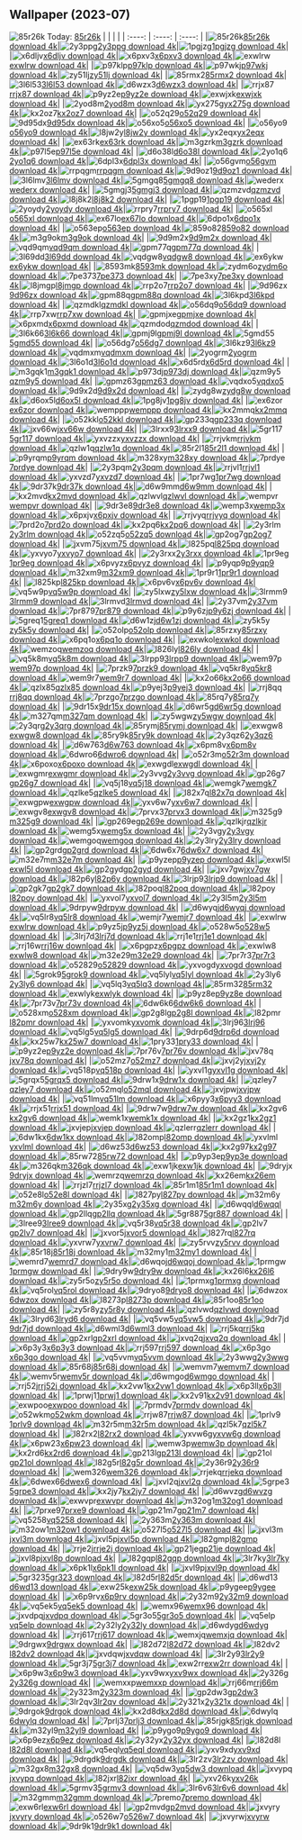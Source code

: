 ## Wallpaper (2023-07)
![85r26k](https://w.wallhaven.cc/full/85/wallhaven-85r26k.jpg) Today: [85r26k](https://th.wallhaven.cc/small/85/85r26k.jpg)
|      |      |      |
| :----: | :----: | :----: |
|![85r26k](https://th.wallhaven.cc/small/85/85r26k.jpg)[85r26k download 4k](https://wallhaven.cc/w/85r26k)|![2y3ppg](https://th.wallhaven.cc/small/2y/2y3ppg.jpg)[2y3ppg download 4k](https://wallhaven.cc/w/2y3ppg)|![1pgjzg](https://th.wallhaven.cc/small/1p/1pgjzg.jpg)[1pgjzg download 4k](https://wallhaven.cc/w/1pgjzg)|
|![x6dljv](https://th.wallhaven.cc/small/x6/x6dljv.jpg)[x6dljv download 4k](https://wallhaven.cc/w/x6dljv)|![x6pxv3](https://th.wallhaven.cc/small/x6/x6pxv3.jpg)[x6pxv3 download 4k](https://wallhaven.cc/w/x6pxv3)|![exwlrw](https://th.wallhaven.cc/small/ex/exwlrw.jpg)[exwlrw download 4k](https://wallhaven.cc/w/exwlrw)|
|![p97klp](https://th.wallhaven.cc/small/p9/p97klp.jpg)[p97klp download 4k](https://wallhaven.cc/w/p97klp)|![p97wkj](https://th.wallhaven.cc/small/p9/p97wkj.jpg)[p97wkj download 4k](https://wallhaven.cc/w/p97wkj)|![zy51lj](https://th.wallhaven.cc/small/zy/zy51lj.jpg)[zy51lj download 4k](https://wallhaven.cc/w/zy51lj)|
|![85rmx2](https://th.wallhaven.cc/small/85/85rmx2.jpg)[85rmx2 download 4k](https://wallhaven.cc/w/85rmx2)|![3l6l53](https://th.wallhaven.cc/small/3l/3l6l53.jpg)[3l6l53 download 4k](https://wallhaven.cc/w/3l6l53)|![d6wzx3](https://th.wallhaven.cc/small/d6/d6wzx3.jpg)[d6wzx3 download 4k](https://wallhaven.cc/w/d6wzx3)|
|![rrjx87](https://th.wallhaven.cc/small/rr/rrjx87.jpg)[rrjx87 download 4k](https://wallhaven.cc/w/rrjx87)|![p9yz2e](https://th.wallhaven.cc/small/p9/p9yz2e.jpg)[p9yz2e download 4k](https://wallhaven.cc/w/p9yz2e)|![exwjxk](https://th.wallhaven.cc/small/ex/exwjxk.jpg)[exwjxk download 4k](https://wallhaven.cc/w/exwjxk)|
|![2yod8m](https://th.wallhaven.cc/small/2y/2yod8m.jpg)[2yod8m download 4k](https://wallhaven.cc/w/2yod8m)|![yx275g](https://th.wallhaven.cc/small/yx/yx275g.jpg)[yx275g download 4k](https://wallhaven.cc/w/yx275g)|![kx2oz7](https://th.wallhaven.cc/small/kx/kx2oz7.jpg)[kx2oz7 download 4k](https://wallhaven.cc/w/kx2oz7)|
|![o52q29](https://th.wallhaven.cc/small/o5/o52q29.jpg)[o52q29 download 4k](https://wallhaven.cc/w/o52q29)|![9d95dx](https://th.wallhaven.cc/small/9d/9d95dx.jpg)[9d95dx download 4k](https://wallhaven.cc/w/9d95dx)|![o56xo5](https://th.wallhaven.cc/small/o5/o56xo5.jpg)[o56xo5 download 4k](https://wallhaven.cc/w/o56xo5)|
|![o56yo9](https://th.wallhaven.cc/small/o5/o56yo9.jpg)[o56yo9 download 4k](https://wallhaven.cc/w/o56yo9)|![l8jw2y](https://th.wallhaven.cc/small/l8/l8jw2y.jpg)[l8jw2y download 4k](https://wallhaven.cc/w/l8jw2y)|![yx2eqx](https://th.wallhaven.cc/small/yx/yx2eqx.jpg)[yx2eqx download 4k](https://wallhaven.cc/w/yx2eqx)|
|![ex63rk](https://th.wallhaven.cc/small/ex/ex63rk.jpg)[ex63rk download 4k](https://wallhaven.cc/w/ex63rk)|![m3gzrk](https://th.wallhaven.cc/small/m3/m3gzrk.jpg)[m3gzrk download 4k](https://wallhaven.cc/w/m3gzrk)|![p97l5e](https://th.wallhaven.cc/small/p9/p97l5e.jpg)[p97l5e download 4k](https://wallhaven.cc/w/p97l5e)|
|![d6o38l](https://th.wallhaven.cc/small/d6/d6o38l.jpg)[d6o38l download 4k](https://wallhaven.cc/w/d6o38l)|![2yo1q6](https://th.wallhaven.cc/small/2y/2yo1q6.jpg)[2yo1q6 download 4k](https://wallhaven.cc/w/2yo1q6)|![6dpl3x](https://th.wallhaven.cc/small/6d/6dpl3x.jpg)[6dpl3x download 4k](https://wallhaven.cc/w/6dpl3x)|
|![o56gvm](https://th.wallhaven.cc/small/o5/o56gvm.jpg)[o56gvm download 4k](https://wallhaven.cc/w/o56gvm)|![rrpqgm](https://th.wallhaven.cc/small/rr/rrpqgm.jpg)[rrpqgm download 4k](https://wallhaven.cc/w/rrpqgm)|![9d9oz1](https://th.wallhaven.cc/small/9d/9d9oz1.jpg)[9d9oz1 download 4k](https://wallhaven.cc/w/9d9oz1)|
|![3l6lmv](https://th.wallhaven.cc/small/3l/3l6lmv.jpg)[3l6lmv download 4k](https://wallhaven.cc/w/3l6lmv)|![5gmgq8](https://th.wallhaven.cc/small/5g/5gmgq8.jpg)[5gmgq8 download 4k](https://wallhaven.cc/w/5gmgq8)|![wederx](https://th.wallhaven.cc/small/we/wederx.jpg)[wederx download 4k](https://wallhaven.cc/w/wederx)|
|![5gmgj3](https://th.wallhaven.cc/small/5g/5gmgj3.jpg)[5gmgj3 download 4k](https://wallhaven.cc/w/5gmgj3)|![qzmzvd](https://th.wallhaven.cc/small/qz/qzmzvd.jpg)[qzmzvd download 4k](https://wallhaven.cc/w/qzmzvd)|![l8j8k2](https://th.wallhaven.cc/small/l8/l8j8k2.jpg)[l8j8k2 download 4k](https://wallhaven.cc/w/l8j8k2)|
|![1pgp19](https://th.wallhaven.cc/small/1p/1pgp19.jpg)[1pgp19 download 4k](https://wallhaven.cc/w/1pgp19)|![2yoydy](https://th.wallhaven.cc/small/2y/2yoydy.jpg)[2yoydy download 4k](https://wallhaven.cc/w/2yoydy)|![rrpry7](https://th.wallhaven.cc/small/rr/rrpry7.jpg)[rrpry7 download 4k](https://wallhaven.cc/w/rrpry7)|
|![o565xl](https://th.wallhaven.cc/small/o5/o565xl.jpg)[o565xl download 4k](https://wallhaven.cc/w/o565xl)|![ex67lo](https://th.wallhaven.cc/small/ex/ex67lo.jpg)[ex67lo download 4k](https://wallhaven.cc/w/ex67lo)|![6dpo1x](https://th.wallhaven.cc/small/6d/6dpo1x.jpg)[6dpo1x download 4k](https://wallhaven.cc/w/6dpo1x)|
|![o563ep](https://th.wallhaven.cc/small/o5/o563ep.jpg)[o563ep download 4k](https://wallhaven.cc/w/o563ep)|![859o82](https://th.wallhaven.cc/small/85/859o82.jpg)[859o82 download 4k](https://wallhaven.cc/w/859o82)|![m3g9ok](https://th.wallhaven.cc/small/m3/m3g9ok.jpg)[m3g9ok download 4k](https://wallhaven.cc/w/m3g9ok)|
|![9d9m2x](https://th.wallhaven.cc/small/9d/9d9m2x.jpg)[9d9m2x download 4k](https://wallhaven.cc/w/9d9m2x)|![vqd9qm](https://th.wallhaven.cc/small/vq/vqd9qm.jpg)[vqd9qm download 4k](https://wallhaven.cc/w/vqd9qm)|![gpm77q](https://th.wallhaven.cc/small/gp/gpm77q.jpg)[gpm77q download 4k](https://wallhaven.cc/w/gpm77q)|
|![3l69dd](https://th.wallhaven.cc/small/3l/3l69dd.jpg)[3l69dd download 4k](https://wallhaven.cc/w/3l69dd)|![vqdgw8](https://th.wallhaven.cc/small/vq/vqdgw8.jpg)[vqdgw8 download 4k](https://wallhaven.cc/w/vqdgw8)|![ex6ykw](https://th.wallhaven.cc/small/ex/ex6ykw.jpg)[ex6ykw download 4k](https://wallhaven.cc/w/ex6ykw)|
|![8593mk](https://th.wallhaven.cc/small/85/8593mk.jpg)[8593mk download 4k](https://wallhaven.cc/w/8593mk)|![zydm6o](https://th.wallhaven.cc/small/zy/zydm6o.jpg)[zydm6o download 4k](https://wallhaven.cc/w/zydm6o)|![7pe373](https://th.wallhaven.cc/small/7p/7pe373.jpg)[7pe373 download 4k](https://wallhaven.cc/w/7pe373)|
|![7pe3xy](https://th.wallhaven.cc/small/7p/7pe3xy.jpg)[7pe3xy download 4k](https://wallhaven.cc/w/7pe3xy)|![l8jmgp](https://th.wallhaven.cc/small/l8/l8jmgp.jpg)[l8jmgp download 4k](https://wallhaven.cc/w/l8jmgp)|![rrp2o7](https://th.wallhaven.cc/small/rr/rrp2o7.jpg)[rrp2o7 download 4k](https://wallhaven.cc/w/rrp2o7)|
|![9d96zx](https://th.wallhaven.cc/small/9d/9d96zx.jpg)[9d96zx download 4k](https://wallhaven.cc/w/9d96zx)|![gpm88q](https://th.wallhaven.cc/small/gp/gpm88q.jpg)[gpm88q download 4k](https://wallhaven.cc/w/gpm88q)|![3l6kpd](https://th.wallhaven.cc/small/3l/3l6kpd.jpg)[3l6kpd download 4k](https://wallhaven.cc/w/3l6kpd)|
|![qzmdkl](https://th.wallhaven.cc/small/qz/qzmdkl.jpg)[qzmdkl download 4k](https://wallhaven.cc/w/qzmdkl)|![o56dq9](https://th.wallhaven.cc/small/o5/o56dq9.jpg)[o56dq9 download 4k](https://wallhaven.cc/w/o56dq9)|![rrp7xw](https://th.wallhaven.cc/small/rr/rrp7xw.jpg)[rrp7xw download 4k](https://wallhaven.cc/w/rrp7xw)|
|![gpmjxe](https://th.wallhaven.cc/small/gp/gpmjxe.jpg)[gpmjxe download 4k](https://wallhaven.cc/w/gpmjxe)|![x6pxmd](https://th.wallhaven.cc/small/x6/x6pxmd.jpg)[x6pxmd download 4k](https://wallhaven.cc/w/x6pxmd)|![qzmdod](https://th.wallhaven.cc/small/qz/qzmdod.jpg)[qzmdod download 4k](https://wallhaven.cc/w/qzmdod)|
|![3l6k66](https://th.wallhaven.cc/small/3l/3l6k66.jpg)[3l6k66 download 4k](https://wallhaven.cc/w/3l6k66)|![gpmj9l](https://th.wallhaven.cc/small/gp/gpmj9l.jpg)[gpmj9l download 4k](https://wallhaven.cc/w/gpmj9l)|![5gmd55](https://th.wallhaven.cc/small/5g/5gmd55.jpg)[5gmd55 download 4k](https://wallhaven.cc/w/5gmd55)|
|![o56dg7](https://th.wallhaven.cc/small/o5/o56dg7.jpg)[o56dg7 download 4k](https://wallhaven.cc/w/o56dg7)|![3l6kz9](https://th.wallhaven.cc/small/3l/3l6kz9.jpg)[3l6kz9 download 4k](https://wallhaven.cc/w/3l6kz9)|![vqdmxm](https://th.wallhaven.cc/small/vq/vqdmxm.jpg)[vqdmxm download 4k](https://wallhaven.cc/w/vqdmxm)|
|![2yogrm](https://th.wallhaven.cc/small/2y/2yogrm.jpg)[2yogrm download 4k](https://wallhaven.cc/w/2yogrm)|![3l6o1d](https://th.wallhaven.cc/small/3l/3l6o1d.jpg)[3l6o1d download 4k](https://wallhaven.cc/w/3l6o1d)|![x6d5rd](https://th.wallhaven.cc/small/x6/x6d5rd.jpg)[x6d5rd download 4k](https://wallhaven.cc/w/x6d5rd)|
|![m3gqk1](https://th.wallhaven.cc/small/m3/m3gqk1.jpg)[m3gqk1 download 4k](https://wallhaven.cc/w/m3gqk1)|![p973dj](https://th.wallhaven.cc/small/p9/p973dj.jpg)[p973dj download 4k](https://wallhaven.cc/w/p973dj)|![qzm9y5](https://th.wallhaven.cc/small/qz/qzm9y5.jpg)[qzm9y5 download 4k](https://wallhaven.cc/w/qzm9y5)|
|![gpmz63](https://th.wallhaven.cc/small/gp/gpmz63.jpg)[gpmz63 download 4k](https://wallhaven.cc/w/gpmz63)|![vqdxo5](https://th.wallhaven.cc/small/vq/vqdxo5.jpg)[vqdxo5 download 4k](https://wallhaven.cc/w/vqdxo5)|![9d9x2d](https://th.wallhaven.cc/small/9d/9d9x2d.jpg)[9d9x2d download 4k](https://wallhaven.cc/w/9d9x2d)|
|![zydg8w](https://th.wallhaven.cc/small/zy/zydg8w.jpg)[zydg8w download 4k](https://wallhaven.cc/w/zydg8w)|![d6ox5l](https://th.wallhaven.cc/small/d6/d6ox5l.jpg)[d6ox5l download 4k](https://wallhaven.cc/w/d6ox5l)|![1pg8jv](https://th.wallhaven.cc/small/1p/1pg8jv.jpg)[1pg8jv download 4k](https://wallhaven.cc/w/1pg8jv)|
|![ex6zor](https://th.wallhaven.cc/small/ex/ex6zor.jpg)[ex6zor download 4k](https://wallhaven.cc/w/ex6zor)|![wemppp](https://th.wallhaven.cc/small/we/wemppp.jpg)[wemppp download 4k](https://wallhaven.cc/w/wemppp)|![kx2mmq](https://th.wallhaven.cc/small/kx/kx2mmq.jpg)[kx2mmq download 4k](https://wallhaven.cc/w/kx2mmq)|
|![o52kkl](https://th.wallhaven.cc/small/o5/o52kkl.jpg)[o52kkl download 4k](https://wallhaven.cc/w/o52kkl)|![gp233q](https://th.wallhaven.cc/small/gp/gp233q.jpg)[gp233q download 4k](https://wallhaven.cc/w/gp233q)|![jxv66w](https://th.wallhaven.cc/small/jx/jxv66w.jpg)[jxv66w download 4k](https://wallhaven.cc/w/jxv66w)|
|![3lrxx9](https://th.wallhaven.cc/small/3l/3lrxx9.jpg)[3lrxx9 download 4k](https://wallhaven.cc/w/3lrxx9)|![5gr117](https://th.wallhaven.cc/small/5g/5gr117.jpg)[5gr117 download 4k](https://wallhaven.cc/w/5gr117)|![yxvzzx](https://th.wallhaven.cc/small/yx/yxvzzx.jpg)[yxvzzx download 4k](https://wallhaven.cc/w/yxvzzx)|
|![rrjvkm](https://th.wallhaven.cc/small/rr/rrjvkm.jpg)[rrjvkm download 4k](https://wallhaven.cc/w/rrjvkm)|![qzlw1q](https://th.wallhaven.cc/small/qz/qzlw1q.jpg)[qzlw1q download 4k](https://wallhaven.cc/w/qzlw1q)|![85r2l1](https://th.wallhaven.cc/small/85/85r2l1.jpg)[85r2l1 download 4k](https://wallhaven.cc/w/85r2l1)|
|![p9yrqm](https://th.wallhaven.cc/small/p9/p9yrqm.jpg)[p9yrqm download 4k](https://wallhaven.cc/w/p9yrqm)|![m328xy](https://th.wallhaven.cc/small/m3/m328xy.jpg)[m328xy download 4k](https://wallhaven.cc/w/m328xy)|![7prdye](https://th.wallhaven.cc/small/7p/7prdye.jpg)[7prdye download 4k](https://wallhaven.cc/w/7prdye)|
|![2y3pqm](https://th.wallhaven.cc/small/2y/2y3pqm.jpg)[2y3pqm download 4k](https://wallhaven.cc/w/2y3pqm)|![rrjvl1](https://th.wallhaven.cc/small/rr/rrjvl1.jpg)[rrjvl1 download 4k](https://wallhaven.cc/w/rrjvl1)|![yxvzd7](https://th.wallhaven.cc/small/yx/yxvzd7.jpg)[yxvzd7 download 4k](https://wallhaven.cc/w/yxvzd7)|
|![1pr7wg](https://th.wallhaven.cc/small/1p/1pr7wg.jpg)[1pr7wg download 4k](https://wallhaven.cc/w/1pr7wg)|![9dr37k](https://th.wallhaven.cc/small/9d/9dr37k.jpg)[9dr37k download 4k](https://wallhaven.cc/w/9dr37k)|![d6w9mm](https://th.wallhaven.cc/small/d6/d6w9mm.jpg)[d6w9mm download 4k](https://wallhaven.cc/w/d6w9mm)|
|![kx2mvd](https://th.wallhaven.cc/small/kx/kx2mvd.jpg)[kx2mvd download 4k](https://wallhaven.cc/w/kx2mvd)|![qzlwvl](https://th.wallhaven.cc/small/qz/qzlwvl.jpg)[qzlwvl download 4k](https://wallhaven.cc/w/qzlwvl)|![wempvr](https://th.wallhaven.cc/small/we/wempvr.jpg)[wempvr download 4k](https://wallhaven.cc/w/wempvr)|
|![9dr3e8](https://th.wallhaven.cc/small/9d/9dr3e8.jpg)[9dr3e8 download 4k](https://wallhaven.cc/w/9dr3e8)|![wemp3x](https://th.wallhaven.cc/small/we/wemp3x.jpg)[wemp3x download 4k](https://wallhaven.cc/w/wemp3x)|![x6pxjv](https://th.wallhaven.cc/small/x6/x6pxjv.jpg)[x6pxjv download 4k](https://wallhaven.cc/w/x6pxjv)|
|![rrjvyq](https://th.wallhaven.cc/small/rr/rrjvyq.jpg)[rrjvyq download 4k](https://wallhaven.cc/w/rrjvyq)|![7prd2o](https://th.wallhaven.cc/small/7p/7prd2o.jpg)[7prd2o download 4k](https://wallhaven.cc/w/7prd2o)|![kx2pq6](https://th.wallhaven.cc/small/kx/kx2pq6.jpg)[kx2pq6 download 4k](https://wallhaven.cc/w/kx2pq6)|
|![2y3rlm](https://th.wallhaven.cc/small/2y/2y3rlm.jpg)[2y3rlm download 4k](https://wallhaven.cc/w/2y3rlm)|![o52zq5](https://th.wallhaven.cc/small/o5/o52zq5.jpg)[o52zq5 download 4k](https://wallhaven.cc/w/o52zq5)|![gp2og7](https://th.wallhaven.cc/small/gp/gp2og7.jpg)[gp2og7 download 4k](https://wallhaven.cc/w/gp2og7)|
|![jxvm75](https://th.wallhaven.cc/small/jx/jxvm75.jpg)[jxvm75 download 4k](https://wallhaven.cc/w/jxvm75)|![l825pq](https://th.wallhaven.cc/small/l8/l825pq.jpg)[l825pq download 4k](https://wallhaven.cc/w/l825pq)|![yxvyo7](https://th.wallhaven.cc/small/yx/yxvyo7.jpg)[yxvyo7 download 4k](https://wallhaven.cc/w/yxvyo7)|
|![2y3rxx](https://th.wallhaven.cc/small/2y/2y3rxx.jpg)[2y3rxx download 4k](https://wallhaven.cc/w/2y3rxx)|![1pr9eg](https://th.wallhaven.cc/small/1p/1pr9eg.jpg)[1pr9eg download 4k](https://wallhaven.cc/w/1pr9eg)|![x6pvyz](https://th.wallhaven.cc/small/x6/x6pvyz.jpg)[x6pvyz download 4k](https://wallhaven.cc/w/x6pvyz)|
|![p9yqp9](https://th.wallhaven.cc/small/p9/p9yqp9.jpg)[p9yqp9 download 4k](https://wallhaven.cc/w/p9yqp9)|![m32xm9](https://th.wallhaven.cc/small/m3/m32xm9.jpg)[m32xm9 download 4k](https://wallhaven.cc/w/m32xm9)|![1pr9r1](https://th.wallhaven.cc/small/1p/1pr9r1.jpg)[1pr9r1 download 4k](https://wallhaven.cc/w/1pr9r1)|
|![l825kp](https://th.wallhaven.cc/small/l8/l825kp.jpg)[l825kp download 4k](https://wallhaven.cc/w/l825kp)|![x6pv6v](https://th.wallhaven.cc/small/x6/x6pv6v.jpg)[x6pv6v download 4k](https://wallhaven.cc/w/x6pv6v)|![vq5w9p](https://th.wallhaven.cc/small/vq/vq5w9p.jpg)[vq5w9p download 4k](https://wallhaven.cc/w/vq5w9p)|
|![zy5lxw](https://th.wallhaven.cc/small/zy/zy5lxw.jpg)[zy5lxw download 4k](https://wallhaven.cc/w/zy5lxw)|![3lrmm9](https://th.wallhaven.cc/small/3l/3lrmm9.jpg)[3lrmm9 download 4k](https://wallhaven.cc/w/3lrmm9)|![3lrmvd](https://th.wallhaven.cc/small/3l/3lrmvd.jpg)[3lrmvd download 4k](https://wallhaven.cc/w/3lrmvd)|
|![2y37vm](https://th.wallhaven.cc/small/2y/2y37vm.jpg)[2y37vm download 4k](https://wallhaven.cc/w/2y37vm)|![7pr879](https://th.wallhaven.cc/small/7p/7pr879.jpg)[7pr879 download 4k](https://wallhaven.cc/w/7pr879)|![p9y6zj](https://th.wallhaven.cc/small/p9/p9y6zj.jpg)[p9y6zj download 4k](https://wallhaven.cc/w/p9y6zj)|
|![5greq1](https://th.wallhaven.cc/small/5g/5greq1.jpg)[5greq1 download 4k](https://wallhaven.cc/w/5greq1)|![d6w1zj](https://th.wallhaven.cc/small/d6/d6w1zj.jpg)[d6w1zj download 4k](https://wallhaven.cc/w/d6w1zj)|![zy5k5y](https://th.wallhaven.cc/small/zy/zy5k5y.jpg)[zy5k5y download 4k](https://wallhaven.cc/w/zy5k5y)|
|![o52olp](https://th.wallhaven.cc/small/o5/o52olp.jpg)[o52olp download 4k](https://wallhaven.cc/w/o52olp)|![85rzxy](https://th.wallhaven.cc/small/85/85rzxy.jpg)[85rzxy download 4k](https://wallhaven.cc/w/85rzxy)|![x6pq1o](https://th.wallhaven.cc/small/x6/x6pq1o.jpg)[x6pq1o download 4k](https://wallhaven.cc/w/x6pq1o)|
|![exwkol](https://th.wallhaven.cc/small/ex/exwkol.jpg)[exwkol download 4k](https://wallhaven.cc/w/exwkol)|![wemzoq](https://th.wallhaven.cc/small/we/wemzoq.jpg)[wemzoq download 4k](https://wallhaven.cc/w/wemzoq)|![l826ly](https://th.wallhaven.cc/small/l8/l826ly.jpg)[l826ly download 4k](https://wallhaven.cc/w/l826ly)|
|![vq5k8m](https://th.wallhaven.cc/small/vq/vq5k8m.jpg)[vq5k8m download 4k](https://wallhaven.cc/w/vq5k8m)|![3lrpp9](https://th.wallhaven.cc/small/3l/3lrpp9.jpg)[3lrpp9 download 4k](https://wallhaven.cc/w/3lrpp9)|![wem97p](https://th.wallhaven.cc/small/we/wem97p.jpg)[wem97p download 4k](https://wallhaven.cc/w/wem97p)|
|![7przk9](https://th.wallhaven.cc/small/7p/7przk9.jpg)[7przk9 download 4k](https://wallhaven.cc/w/7przk9)|![vq5kr8](https://th.wallhaven.cc/small/vq/vq5kr8.jpg)[vq5kr8 download 4k](https://wallhaven.cc/w/vq5kr8)|![wem9r7](https://th.wallhaven.cc/small/we/wem9r7.jpg)[wem9r7 download 4k](https://wallhaven.cc/w/wem9r7)|
|![kx2o66](https://th.wallhaven.cc/small/kx/kx2o66.jpg)[kx2o66 download 4k](https://wallhaven.cc/w/kx2o66)|![qzlx85](https://th.wallhaven.cc/small/qz/qzlx85.jpg)[qzlx85 download 4k](https://wallhaven.cc/w/qzlx85)|![p9yej3](https://th.wallhaven.cc/small/p9/p9yej3.jpg)[p9yej3 download 4k](https://wallhaven.cc/w/p9yej3)|
|![rrj8qq](https://th.wallhaven.cc/small/rr/rrj8qq.jpg)[rrj8qq download 4k](https://wallhaven.cc/w/rrj8qq)|![7przgo](https://th.wallhaven.cc/small/7p/7przgo.jpg)[7przgo download 4k](https://wallhaven.cc/w/7przgo)|![85rq7y](https://th.wallhaven.cc/small/85/85rq7y.jpg)[85rq7y download 4k](https://wallhaven.cc/w/85rq7y)|
|![9dr15x](https://th.wallhaven.cc/small/9d/9dr15x.jpg)[9dr15x download 4k](https://wallhaven.cc/w/9dr15x)|![d6wr5g](https://th.wallhaven.cc/small/d6/d6wr5g.jpg)[d6wr5g download 4k](https://wallhaven.cc/w/d6wr5g)|![m327qm](https://th.wallhaven.cc/small/m3/m327qm.jpg)[m327qm download 4k](https://wallhaven.cc/w/m327qm)|
|![zy5wgw](https://th.wallhaven.cc/small/zy/zy5wgw.jpg)[zy5wgw download 4k](https://wallhaven.cc/w/zy5wgw)|![2y3qrg](https://th.wallhaven.cc/small/2y/2y3qrg.jpg)[2y3qrg download 4k](https://wallhaven.cc/w/2y3qrg)|![85rymj](https://th.wallhaven.cc/small/85/85rymj.jpg)[85rymj download 4k](https://wallhaven.cc/w/85rymj)|
|![exwgw8](https://th.wallhaven.cc/small/ex/exwgw8.jpg)[exwgw8 download 4k](https://wallhaven.cc/w/exwgw8)|![85ry9k](https://th.wallhaven.cc/small/85/85ry9k.jpg)[85ry9k download 4k](https://wallhaven.cc/w/85ry9k)|![2y3qz6](https://th.wallhaven.cc/small/2y/2y3qz6.jpg)[2y3qz6 download 4k](https://wallhaven.cc/w/2y3qz6)|
|![d6w763](https://th.wallhaven.cc/small/d6/d6w763.jpg)[d6w763 download 4k](https://wallhaven.cc/w/d6w763)|![x6pm8v](https://th.wallhaven.cc/small/x6/x6pm8v.jpg)[x6pm8v download 4k](https://wallhaven.cc/w/x6pm8v)|![6dwro6](https://th.wallhaven.cc/small/6d/6dwro6.jpg)[6dwro6 download 4k](https://wallhaven.cc/w/6dwro6)|
|![o52r3m](https://th.wallhaven.cc/small/o5/o52r3m.jpg)[o52r3m download 4k](https://wallhaven.cc/w/o52r3m)|![x6poxo](https://th.wallhaven.cc/small/x6/x6poxo.jpg)[x6poxo download 4k](https://wallhaven.cc/w/x6poxo)|![exwgdl](https://th.wallhaven.cc/small/ex/exwgdl.jpg)[exwgdl download 4k](https://wallhaven.cc/w/exwgdl)|
|![exwgmr](https://th.wallhaven.cc/small/ex/exwgmr.jpg)[exwgmr download 4k](https://wallhaven.cc/w/exwgmr)|![2y3vvg](https://th.wallhaven.cc/small/2y/2y3vvg.jpg)[2y3vvg download 4k](https://wallhaven.cc/w/2y3vvg)|![gp26g7](https://th.wallhaven.cc/small/gp/gp26g7.jpg)[gp26g7 download 4k](https://wallhaven.cc/w/gp26g7)|
|![vq5j18](https://th.wallhaven.cc/small/vq/vq5j18.jpg)[vq5j18 download 4k](https://wallhaven.cc/w/vq5j18)|![wemgk7](https://th.wallhaven.cc/small/we/wemgk7.jpg)[wemgk7 download 4k](https://wallhaven.cc/w/wemgk7)|![qzlke5](https://th.wallhaven.cc/small/qz/qzlke5.jpg)[qzlke5 download 4k](https://wallhaven.cc/w/qzlke5)|
|![l82x7q](https://th.wallhaven.cc/small/l8/l82x7q.jpg)[l82x7q download 4k](https://wallhaven.cc/w/l82x7q)|![exwgpw](https://th.wallhaven.cc/small/ex/exwgpw.jpg)[exwgpw download 4k](https://wallhaven.cc/w/exwgpw)|![yxv6w7](https://th.wallhaven.cc/small/yx/yxv6w7.jpg)[yxv6w7 download 4k](https://wallhaven.cc/w/yxv6w7)|
|![exwgv8](https://th.wallhaven.cc/small/ex/exwgv8.jpg)[exwgv8 download 4k](https://wallhaven.cc/w/exwgv8)|![7prvx3](https://th.wallhaven.cc/small/7p/7prvx3.jpg)[7prvx3 download 4k](https://wallhaven.cc/w/7prvx3)|![m325g9](https://th.wallhaven.cc/small/m3/m325g9.jpg)[m325g9 download 4k](https://wallhaven.cc/w/m325g9)|
|![gp269e](https://th.wallhaven.cc/small/gp/gp269e.jpg)[gp269e download 4k](https://wallhaven.cc/w/gp269e)|![qzlkjr](https://th.wallhaven.cc/small/qz/qzlkjr.jpg)[qzlkjr download 4k](https://wallhaven.cc/w/qzlkjr)|![wemg5x](https://th.wallhaven.cc/small/we/wemg5x.jpg)[wemg5x download 4k](https://wallhaven.cc/w/wemg5x)|
|![2y3vgy](https://th.wallhaven.cc/small/2y/2y3vgy.jpg)[2y3vgy download 4k](https://wallhaven.cc/w/2y3vgy)|![wemgoq](https://th.wallhaven.cc/small/we/wemgoq.jpg)[wemgoq download 4k](https://wallhaven.cc/w/wemgoq)|![2y3lry](https://th.wallhaven.cc/small/2y/2y3lry.jpg)[2y3lry download 4k](https://wallhaven.cc/w/2y3lry)|
|![gp2grd](https://th.wallhaven.cc/small/gp/gp2grd.jpg)[gp2grd download 4k](https://wallhaven.cc/w/gp2grd)|![6dw6x7](https://th.wallhaven.cc/small/6d/6dw6x7.jpg)[6dw6x7 download 4k](https://wallhaven.cc/w/6dw6x7)|![m32e7m](https://th.wallhaven.cc/small/m3/m32e7m.jpg)[m32e7m download 4k](https://wallhaven.cc/w/m32e7m)|
|![p9yzep](https://th.wallhaven.cc/small/p9/p9yzep.jpg)[p9yzep download 4k](https://wallhaven.cc/w/p9yzep)|![exwl5l](https://th.wallhaven.cc/small/ex/exwl5l.jpg)[exwl5l download 4k](https://wallhaven.cc/w/exwl5l)|![gp2gyd](https://th.wallhaven.cc/small/gp/gp2gyd.jpg)[gp2gyd download 4k](https://wallhaven.cc/w/gp2gyd)|
|![jxv7gw](https://th.wallhaven.cc/small/jx/jxv7gw.jpg)[jxv7gw download 4k](https://wallhaven.cc/w/jxv7gw)|![l82p6y](https://th.wallhaven.cc/small/l8/l82p6y.jpg)[l82p6y download 4k](https://wallhaven.cc/w/l82p6y)|![3lrjp9](https://th.wallhaven.cc/small/3l/3lrjp9.jpg)[3lrjp9 download 4k](https://wallhaven.cc/w/3lrjp9)|
|![gp2gk7](https://th.wallhaven.cc/small/gp/gp2gk7.jpg)[gp2gk7 download 4k](https://wallhaven.cc/w/gp2gk7)|![l82poq](https://th.wallhaven.cc/small/l8/l82poq.jpg)[l82poq download 4k](https://wallhaven.cc/w/l82poq)|![l82poy](https://th.wallhaven.cc/small/l8/l82poy.jpg)[l82poy download 4k](https://wallhaven.cc/w/l82poy)|
|![yxvol7](https://th.wallhaven.cc/small/yx/yxvol7.jpg)[yxvol7 download 4k](https://wallhaven.cc/w/yxvol7)|![2y3l5m](https://th.wallhaven.cc/small/2y/2y3l5m.jpg)[2y3l5m download 4k](https://wallhaven.cc/w/2y3l5m)|![9drpyw](https://th.wallhaven.cc/small/9d/9drpyw.jpg)[9drpyw download 4k](https://wallhaven.cc/w/9drpyw)|
|![d6wyqj](https://th.wallhaven.cc/small/d6/d6wyqj.jpg)[d6wyqj download 4k](https://wallhaven.cc/w/d6wyqj)|![vq5lr8](https://th.wallhaven.cc/small/vq/vq5lr8.jpg)[vq5lr8 download 4k](https://wallhaven.cc/w/vq5lr8)|![wemjr7](https://th.wallhaven.cc/small/we/wemjr7.jpg)[wemjr7 download 4k](https://wallhaven.cc/w/wemjr7)|
|![exwlrw](https://th.wallhaven.cc/small/ex/exwlrw.jpg)[exwlrw download 4k](https://wallhaven.cc/w/exwlrw)|![p9yz5j](https://th.wallhaven.cc/small/p9/p9yz5j.jpg)[p9yz5j download 4k](https://wallhaven.cc/w/p9yz5j)|![o528w5](https://th.wallhaven.cc/small/o5/o528w5.jpg)[o528w5 download 4k](https://wallhaven.cc/w/o528w5)|
|![3lrj7d](https://th.wallhaven.cc/small/3l/3lrj7d.jpg)[3lrj7d download 4k](https://wallhaven.cc/w/3lrj7d)|![rrj1e1](https://th.wallhaven.cc/small/rr/rrj1e1.jpg)[rrj1e1 download 4k](https://wallhaven.cc/w/rrj1e1)|![rrj16w](https://th.wallhaven.cc/small/rr/rrj16w.jpg)[rrj16w download 4k](https://wallhaven.cc/w/rrj16w)|
|![x6pgpz](https://th.wallhaven.cc/small/x6/x6pgpz.jpg)[x6pgpz download 4k](https://wallhaven.cc/w/x6pgpz)|![exwlw8](https://th.wallhaven.cc/small/ex/exwlw8.jpg)[exwlw8 download 4k](https://wallhaven.cc/w/exwlw8)|![m32e29](https://th.wallhaven.cc/small/m3/m32e29.jpg)[m32e29 download 4k](https://wallhaven.cc/w/m32e29)|
|![7pr7r3](https://th.wallhaven.cc/small/7p/7pr7r3.jpg)[7pr7r3 download 4k](https://wallhaven.cc/w/7pr7r3)|![o52829](https://th.wallhaven.cc/small/o5/o52829.jpg)[o52829 download 4k](https://wallhaven.cc/w/o52829)|![yxvogd](https://th.wallhaven.cc/small/yx/yxvogd.jpg)[yxvogd download 4k](https://wallhaven.cc/w/yxvogd)|
|![5grok9](https://th.wallhaven.cc/small/5g/5grok9.jpg)[5grok9 download 4k](https://wallhaven.cc/w/5grok9)|![vq5lyl](https://th.wallhaven.cc/small/vq/vq5lyl.jpg)[vq5lyl download 4k](https://wallhaven.cc/w/vq5lyl)|![2y3ly6](https://th.wallhaven.cc/small/2y/2y3ly6.jpg)[2y3ly6 download 4k](https://wallhaven.cc/w/2y3ly6)|
|![vq5lq3](https://th.wallhaven.cc/small/vq/vq5lq3.jpg)[vq5lq3 download 4k](https://wallhaven.cc/w/vq5lq3)|![85rm32](https://th.wallhaven.cc/small/85/85rm32.jpg)[85rm32 download 4k](https://wallhaven.cc/w/85rm32)|![exwlyk](https://th.wallhaven.cc/small/ex/exwlyk.jpg)[exwlyk download 4k](https://wallhaven.cc/w/exwlyk)|
|![p9yz8e](https://th.wallhaven.cc/small/p9/p9yz8e.jpg)[p9yz8e download 4k](https://wallhaven.cc/w/p9yz8e)|![7pr73v](https://th.wallhaven.cc/small/7p/7pr73v.jpg)[7pr73v download 4k](https://wallhaven.cc/w/7pr73v)|![6dw6k6](https://th.wallhaven.cc/small/6d/6dw6k6.jpg)[6dw6k6 download 4k](https://wallhaven.cc/w/6dw6k6)|
|![o528xm](https://th.wallhaven.cc/small/o5/o528xm.jpg)[o528xm download 4k](https://wallhaven.cc/w/o528xm)|![gp2g8l](https://th.wallhaven.cc/small/gp/gp2g8l.jpg)[gp2g8l download 4k](https://wallhaven.cc/w/gp2g8l)|![l82pmr](https://th.wallhaven.cc/small/l8/l82pmr.jpg)[l82pmr download 4k](https://wallhaven.cc/w/l82pmr)|
|![yxvomk](https://th.wallhaven.cc/small/yx/yxvomk.jpg)[yxvomk download 4k](https://wallhaven.cc/w/yxvomk)|![3lrj96](https://th.wallhaven.cc/small/3l/3lrj96.jpg)[3lrj96 download 4k](https://wallhaven.cc/w/3lrj96)|![vq5lg5](https://th.wallhaven.cc/small/vq/vq5lg5.jpg)[vq5lg5 download 4k](https://wallhaven.cc/w/vq5lg5)|
|![9drp6d](https://th.wallhaven.cc/small/9d/9drp6d.jpg)[9drp6d download 4k](https://wallhaven.cc/w/9drp6d)|![kx25w7](https://th.wallhaven.cc/small/kx/kx25w7.jpg)[kx25w7 download 4k](https://wallhaven.cc/w/kx25w7)|![1pry33](https://th.wallhaven.cc/small/1p/1pry33.jpg)[1pry33 download 4k](https://wallhaven.cc/w/1pry33)|
|![p9yz2e](https://th.wallhaven.cc/small/p9/p9yz2e.jpg)[p9yz2e download 4k](https://wallhaven.cc/w/p9yz2e)|![7pr76v](https://th.wallhaven.cc/small/7p/7pr76v.jpg)[7pr76v download 4k](https://wallhaven.cc/w/7pr76v)|![jxv78q](https://th.wallhaven.cc/small/jx/jxv78q.jpg)[jxv78q download 4k](https://wallhaven.cc/w/jxv78q)|
|![o52mz7](https://th.wallhaven.cc/small/o5/o52mz7.jpg)[o52mz7 download 4k](https://wallhaven.cc/w/o52mz7)|![jxvj2y](https://th.wallhaven.cc/small/jx/jxvj2y.jpg)[jxvj2y download 4k](https://wallhaven.cc/w/jxvj2y)|![vq518p](https://th.wallhaven.cc/small/vq/vq518p.jpg)[vq518p download 4k](https://wallhaven.cc/w/vq518p)|
|![yxvl1g](https://th.wallhaven.cc/small/yx/yxvl1g.jpg)[yxvl1g download 4k](https://wallhaven.cc/w/yxvl1g)|![5grqx5](https://th.wallhaven.cc/small/5g/5grqx5.jpg)[5grqx5 download 4k](https://wallhaven.cc/w/5grqx5)|![9drw1x](https://th.wallhaven.cc/small/9d/9drw1x.jpg)[9drw1x download 4k](https://wallhaven.cc/w/9drw1x)|
|![qzley7](https://th.wallhaven.cc/small/qz/qzley7.jpg)[qzley7 download 4k](https://wallhaven.cc/w/qzley7)|![o52mql](https://th.wallhaven.cc/small/o5/o52mql.jpg)[o52mql download 4k](https://wallhaven.cc/w/o52mql)|![jxvjpw](https://th.wallhaven.cc/small/jx/jxvjpw.jpg)[jxvjpw download 4k](https://wallhaven.cc/w/jxvjpw)|
|![vq51lm](https://th.wallhaven.cc/small/vq/vq51lm.jpg)[vq51lm download 4k](https://wallhaven.cc/w/vq51lm)|![x6pyy3](https://th.wallhaven.cc/small/x6/x6pyy3.jpg)[x6pyy3 download 4k](https://wallhaven.cc/w/x6pyy3)|![rrjx51](https://th.wallhaven.cc/small/rr/rrjx51.jpg)[rrjx51 download 4k](https://wallhaven.cc/w/rrjx51)|
|![9drw7w](https://th.wallhaven.cc/small/9d/9drw7w.jpg)[9drw7w download 4k](https://wallhaven.cc/w/9drw7w)|![kx2gv6](https://th.wallhaven.cc/small/kx/kx2gv6.jpg)[kx2gv6 download 4k](https://wallhaven.cc/w/kx2gv6)|![wemk1x](https://th.wallhaven.cc/small/we/wemk1x.jpg)[wemk1x download 4k](https://wallhaven.cc/w/wemk1x)|
|![kx2gz1](https://th.wallhaven.cc/small/kx/kx2gz1.jpg)[kx2gz1 download 4k](https://wallhaven.cc/w/kx2gz1)|![jxvjep](https://th.wallhaven.cc/small/jx/jxvjep.jpg)[jxvjep download 4k](https://wallhaven.cc/w/jxvjep)|![qzlerr](https://th.wallhaven.cc/small/qz/qzlerr.jpg)[qzlerr download 4k](https://wallhaven.cc/w/qzlerr)|
|![6dw1kx](https://th.wallhaven.cc/small/6d/6dw1kx.jpg)[6dw1kx download 4k](https://wallhaven.cc/w/6dw1kx)|![l82omp](https://th.wallhaven.cc/small/l8/l82omp.jpg)[l82omp download 4k](https://wallhaven.cc/w/l82omp)|![yxvlml](https://th.wallhaven.cc/small/yx/yxvlml.jpg)[yxvlml download 4k](https://wallhaven.cc/w/yxvlml)|
|![d6wz53](https://th.wallhaven.cc/small/d6/d6wz53.jpg)[d6wz53 download 4k](https://wallhaven.cc/w/d6wz53)|![kx2g97](https://th.wallhaven.cc/small/kx/kx2g97.jpg)[kx2g97 download 4k](https://wallhaven.cc/w/kx2g97)|![85rw72](https://th.wallhaven.cc/small/85/85rw72.jpg)[85rw72 download 4k](https://wallhaven.cc/w/85rw72)|
|![p9yp3e](https://th.wallhaven.cc/small/p9/p9yp3e.jpg)[p9yp3e download 4k](https://wallhaven.cc/w/p9yp3e)|![m326qk](https://th.wallhaven.cc/small/m3/m326qk.jpg)[m326qk download 4k](https://wallhaven.cc/w/m326qk)|![exw1jk](https://th.wallhaven.cc/small/ex/exw1jk.jpg)[exw1jk download 4k](https://wallhaven.cc/w/exw1jk)|
|![9dryjx](https://th.wallhaven.cc/small/9d/9dryjx.jpg)[9dryjx download 4k](https://wallhaven.cc/w/9dryjx)|![wemrzq](https://th.wallhaven.cc/small/we/wemrzq.jpg)[wemrzq download 4k](https://wallhaven.cc/w/wemrzq)|![kx26em](https://th.wallhaven.cc/small/kx/kx26em.jpg)[kx26em download 4k](https://wallhaven.cc/w/kx26em)|
|![rrjzl7](https://th.wallhaven.cc/small/rr/rrjzl7.jpg)[rrjzl7 download 4k](https://wallhaven.cc/w/rrjzl7)|![85r1m1](https://th.wallhaven.cc/small/85/85r1m1.jpg)[85r1m1 download 4k](https://wallhaven.cc/w/85r1m1)|![o52e8l](https://th.wallhaven.cc/small/o5/o52e8l.jpg)[o52e8l download 4k](https://wallhaven.cc/w/o52e8l)|
|![l827py](https://th.wallhaven.cc/small/l8/l827py.jpg)[l827py download 4k](https://wallhaven.cc/w/l827py)|![m32m6y](https://th.wallhaven.cc/small/m3/m32m6y.jpg)[m32m6y download 4k](https://wallhaven.cc/w/m32m6y)|![2y35xg](https://th.wallhaven.cc/small/2y/2y35xg.jpg)[2y35xg download 4k](https://wallhaven.cc/w/2y35xg)|
|![d6wqql](https://th.wallhaven.cc/small/d6/d6wqql.jpg)[d6wqql download 4k](https://wallhaven.cc/w/d6wqql)|![gp2llq](https://th.wallhaven.cc/small/gp/gp2llq.jpg)[gp2llq download 4k](https://wallhaven.cc/w/gp2llq)|![5gr887](https://th.wallhaven.cc/small/5g/5gr887.jpg)[5gr887 download 4k](https://wallhaven.cc/w/5gr887)|
|![3lree9](https://th.wallhaven.cc/small/3l/3lree9.jpg)[3lree9 download 4k](https://wallhaven.cc/w/3lree9)|![vq5r38](https://th.wallhaven.cc/small/vq/vq5r38.jpg)[vq5r38 download 4k](https://wallhaven.cc/w/vq5r38)|![gp2lv7](https://th.wallhaven.cc/small/gp/gp2lv7.jpg)[gp2lv7 download 4k](https://wallhaven.cc/w/gp2lv7)|
|![jxvor5](https://th.wallhaven.cc/small/jx/jxvor5.jpg)[jxvor5 download 4k](https://wallhaven.cc/w/jxvor5)|![l827rq](https://th.wallhaven.cc/small/l8/l827rq.jpg)[l827rq download 4k](https://wallhaven.cc/w/l827rq)|![yxvrw7](https://th.wallhaven.cc/small/yx/yxvrw7.jpg)[yxvrw7 download 4k](https://wallhaven.cc/w/yxvrw7)|
|![zy5rvv](https://th.wallhaven.cc/small/zy/zy5rvv.jpg)[zy5rvv download 4k](https://wallhaven.cc/w/zy5rvv)|![85r18j](https://th.wallhaven.cc/small/85/85r18j.jpg)[85r18j download 4k](https://wallhaven.cc/w/85r18j)|![m32my1](https://th.wallhaven.cc/small/m3/m32my1.jpg)[m32my1 download 4k](https://wallhaven.cc/w/m32my1)|
|![wemrd7](https://th.wallhaven.cc/small/we/wemrd7.jpg)[wemrd7 download 4k](https://wallhaven.cc/w/wemrd7)|![d6wqoj](https://th.wallhaven.cc/small/d6/d6wqoj.jpg)[d6wqoj download 4k](https://wallhaven.cc/w/d6wqoj)|![1prmgw](https://th.wallhaven.cc/small/1p/1prmgw.jpg)[1prmgw download 4k](https://wallhaven.cc/w/1prmgw)|
|![9dry9w](https://th.wallhaven.cc/small/9d/9dry9w.jpg)[9dry9w download 4k](https://wallhaven.cc/w/9dry9w)|![kx26l6](https://th.wallhaven.cc/small/kx/kx26l6.jpg)[kx26l6 download 4k](https://wallhaven.cc/w/kx26l6)|![zy5r5o](https://th.wallhaven.cc/small/zy/zy5r5o.jpg)[zy5r5o download 4k](https://wallhaven.cc/w/zy5r5o)|
|![1prmxg](https://th.wallhaven.cc/small/1p/1prmxg.jpg)[1prmxg download 4k](https://wallhaven.cc/w/1prmxg)|![vq5rol](https://th.wallhaven.cc/small/vq/vq5rol.jpg)[vq5rol download 4k](https://wallhaven.cc/w/vq5rol)|![9dryo8](https://th.wallhaven.cc/small/9d/9dryo8.jpg)[9dryo8 download 4k](https://wallhaven.cc/w/9dryo8)|
|![6dwzox](https://th.wallhaven.cc/small/6d/6dwzox.jpg)[6dwzox download 4k](https://wallhaven.cc/w/6dwzox)|![l8273p](https://th.wallhaven.cc/small/l8/l8273p.jpg)[l8273p download 4k](https://wallhaven.cc/w/l8273p)|![85r1oo](https://th.wallhaven.cc/small/85/85r1oo.jpg)[85r1oo download 4k](https://wallhaven.cc/w/85r1oo)|
|![zy5r8y](https://th.wallhaven.cc/small/zy/zy5r8y.jpg)[zy5r8y download 4k](https://wallhaven.cc/w/zy5r8y)|![qzlvwd](https://th.wallhaven.cc/small/qz/qzlvwd.jpg)[qzlvwd download 4k](https://wallhaven.cc/w/qzlvwd)|![3lryd6](https://th.wallhaven.cc/small/3l/3lryd6.jpg)[3lryd6 download 4k](https://wallhaven.cc/w/3lryd6)|
|![vq5vw5](https://th.wallhaven.cc/small/vq/vq5vw5.jpg)[vq5vw5 download 4k](https://wallhaven.cc/w/vq5vw5)|![9dr7jd](https://th.wallhaven.cc/small/9d/9dr7jd.jpg)[9dr7jd download 4k](https://wallhaven.cc/w/9dr7jd)|![d6wml3](https://th.wallhaven.cc/small/d6/d6wml3.jpg)[d6wml3 download 4k](https://wallhaven.cc/w/d6wml3)|
|![rrj5kq](https://th.wallhaven.cc/small/rr/rrj5kq.jpg)[rrj5kq download 4k](https://wallhaven.cc/w/rrj5kq)|![gp2xrl](https://th.wallhaven.cc/small/gp/gp2xrl.jpg)[gp2xrl download 4k](https://wallhaven.cc/w/gp2xrl)|![jxvq2q](https://th.wallhaven.cc/small/jx/jxvq2q.jpg)[jxvq2q download 4k](https://wallhaven.cc/w/jxvq2q)|
|![x6p3y3](https://th.wallhaven.cc/small/x6/x6p3y3.jpg)[x6p3y3 download 4k](https://wallhaven.cc/w/x6p3y3)|![rrj597](https://th.wallhaven.cc/small/rr/rrj597.jpg)[rrj597 download 4k](https://wallhaven.cc/w/rrj597)|![x6p3go](https://th.wallhaven.cc/small/x6/x6p3go.jpg)[x6p3go download 4k](https://wallhaven.cc/w/x6p3go)|
|![vq5vvm](https://th.wallhaven.cc/small/vq/vq5vvm.jpg)[vq5vvm download 4k](https://wallhaven.cc/w/vq5vvm)|![2y3wwg](https://th.wallhaven.cc/small/2y/2y3wwg.jpg)[2y3wwg download 4k](https://wallhaven.cc/w/2y3wwg)|![85r68j](https://th.wallhaven.cc/small/85/85r68j.jpg)[85r68j download 4k](https://wallhaven.cc/w/85r68j)|
|![wemvm7](https://th.wallhaven.cc/small/we/wemvm7.jpg)[wemvm7 download 4k](https://wallhaven.cc/w/wemvm7)|![wemv5r](https://th.wallhaven.cc/small/we/wemv5r.jpg)[wemv5r download 4k](https://wallhaven.cc/w/wemv5r)|![d6wmgo](https://th.wallhaven.cc/small/d6/d6wmgo.jpg)[d6wmgo download 4k](https://wallhaven.cc/w/d6wmgo)|
|![rrj52j](https://th.wallhaven.cc/small/rr/rrj52j.jpg)[rrj52j download 4k](https://wallhaven.cc/w/rrj52j)|![kx2vw1](https://th.wallhaven.cc/small/kx/kx2vw1.jpg)[kx2vw1 download 4k](https://wallhaven.cc/w/kx2vw1)|![x6p3ll](https://th.wallhaven.cc/small/x6/x6p3ll.jpg)[x6p3ll download 4k](https://wallhaven.cc/w/x6p3ll)|
|![1prwj1](https://th.wallhaven.cc/small/1p/1prwj1.jpg)[1prwj1 download 4k](https://wallhaven.cc/w/1prwj1)|![kx2v91](https://th.wallhaven.cc/small/kx/kx2v91.jpg)[kx2v91 download 4k](https://wallhaven.cc/w/kx2v91)|![exwpoo](https://th.wallhaven.cc/small/ex/exwpoo.jpg)[exwpoo download 4k](https://wallhaven.cc/w/exwpoo)|
|![7prmdv](https://th.wallhaven.cc/small/7p/7prmdv.jpg)[7prmdv download 4k](https://wallhaven.cc/w/7prmdv)|![o52wkm](https://th.wallhaven.cc/small/o5/o52wkm.jpg)[o52wkm download 4k](https://wallhaven.cc/w/o52wkm)|![rrjw87](https://th.wallhaven.cc/small/rr/rrjw87.jpg)[rrjw87 download 4k](https://wallhaven.cc/w/rrjw87)|
|![1prlv9](https://th.wallhaven.cc/small/1p/1prlv9.jpg)[1prlv9 download 4k](https://wallhaven.cc/w/1prlv9)|![m32r5m](https://th.wallhaven.cc/small/m3/m32r5m.jpg)[m32r5m download 4k](https://wallhaven.cc/w/m32r5m)|![qzl5k7](https://th.wallhaven.cc/small/qz/qzl5k7.jpg)[qzl5k7 download 4k](https://wallhaven.cc/w/qzl5k7)|
|![l82rx2](https://th.wallhaven.cc/small/l8/l82rx2.jpg)[l82rx2 download 4k](https://wallhaven.cc/w/l82rx2)|![yxvw6g](https://th.wallhaven.cc/small/yx/yxvw6g.jpg)[yxvw6g download 4k](https://wallhaven.cc/w/yxvw6g)|![x6pw23](https://th.wallhaven.cc/small/x6/x6pw23.jpg)[x6pw23 download 4k](https://wallhaven.cc/w/x6pw23)|
|![wemw3p](https://th.wallhaven.cc/small/we/wemw3p.jpg)[wemw3p download 4k](https://wallhaven.cc/w/wemw3p)|![kx2rd6](https://th.wallhaven.cc/small/kx/kx2rd6.jpg)[kx2rd6 download 4k](https://wallhaven.cc/w/kx2rd6)|![gp213l](https://th.wallhaven.cc/small/gp/gp213l.jpg)[gp213l download 4k](https://wallhaven.cc/w/gp213l)|
|![gp21ol](https://th.wallhaven.cc/small/gp/gp21ol.jpg)[gp21ol download 4k](https://wallhaven.cc/w/gp21ol)|![l82g5r](https://th.wallhaven.cc/small/l8/l82g5r.jpg)[l82g5r download 4k](https://wallhaven.cc/w/l82g5r)|![2y36r9](https://th.wallhaven.cc/small/2y/2y36r9.jpg)[2y36r9 download 4k](https://wallhaven.cc/w/2y36r9)|
|![wem326](https://th.wallhaven.cc/small/we/wem326.jpg)[wem326 download 4k](https://wallhaven.cc/w/wem326)|![rrjekq](https://th.wallhaven.cc/small/rr/rrjekq.jpg)[rrjekq download 4k](https://wallhaven.cc/w/rrjekq)|![6dwex6](https://th.wallhaven.cc/small/6d/6dwex6.jpg)[6dwex6 download 4k](https://wallhaven.cc/w/6dwex6)|
|![jxvl2q](https://th.wallhaven.cc/small/jx/jxvl2q.jpg)[jxvl2q download 4k](https://wallhaven.cc/w/jxvl2q)|![5grpe3](https://th.wallhaven.cc/small/5g/5grpe3.jpg)[5grpe3 download 4k](https://wallhaven.cc/w/5grpe3)|![kx2jy7](https://th.wallhaven.cc/small/kx/kx2jy7.jpg)[kx2jy7 download 4k](https://wallhaven.cc/w/kx2jy7)|
|![d6wvzg](https://th.wallhaven.cc/small/d6/d6wvzg.jpg)[d6wvzg download 4k](https://wallhaven.cc/w/d6wvzg)|![exwvpr](https://th.wallhaven.cc/small/ex/exwvpr.jpg)[exwvpr download 4k](https://wallhaven.cc/w/exwvpr)|![m32og1](https://th.wallhaven.cc/small/m3/m32og1.jpg)[m32og1 download 4k](https://wallhaven.cc/w/m32og1)|
|![7prxe9](https://th.wallhaven.cc/small/7p/7prxe9.jpg)[7prxe9 download 4k](https://wallhaven.cc/w/7prxe9)|![gp21m7](https://th.wallhaven.cc/small/gp/gp21m7.jpg)[gp21m7 download 4k](https://wallhaven.cc/w/gp21m7)|![vq5258](https://th.wallhaven.cc/small/vq/vq5258.jpg)[vq5258 download 4k](https://wallhaven.cc/w/vq5258)|
|![2y363m](https://th.wallhaven.cc/small/2y/2y363m.jpg)[2y363m download 4k](https://wallhaven.cc/w/2y363m)|![m32ow1](https://th.wallhaven.cc/small/m3/m32ow1.jpg)[m32ow1 download 4k](https://wallhaven.cc/w/m32ow1)|![o527l5](https://th.wallhaven.cc/small/o5/o527l5.jpg)[o527l5 download 4k](https://wallhaven.cc/w/o527l5)|
|![jxvl3m](https://th.wallhaven.cc/small/jx/jxvl3m.jpg)[jxvl3m download 4k](https://wallhaven.cc/w/jxvl3m)|![jxvl5p](https://th.wallhaven.cc/small/jx/jxvl5p.jpg)[jxvl5p download 4k](https://wallhaven.cc/w/jxvl5p)|![l82gmp](https://th.wallhaven.cc/small/l8/l82gmp.jpg)[l82gmp download 4k](https://wallhaven.cc/w/l82gmp)|
|![rrje2j](https://th.wallhaven.cc/small/rr/rrje2j.jpg)[rrje2j download 4k](https://wallhaven.cc/w/rrje2j)|![gp21je](https://th.wallhaven.cc/small/gp/gp21je.jpg)[gp21je download 4k](https://wallhaven.cc/w/gp21je)|![jxvl8p](https://th.wallhaven.cc/small/jx/jxvl8p.jpg)[jxvl8p download 4k](https://wallhaven.cc/w/jxvl8p)|
|![l82gqp](https://th.wallhaven.cc/small/l8/l82gqp.jpg)[l82gqp download 4k](https://wallhaven.cc/w/l82gqp)|![3lr7ky](https://th.wallhaven.cc/small/3l/3lr7ky.jpg)[3lr7ky download 4k](https://wallhaven.cc/w/3lr7ky)|![x6pk1l](https://th.wallhaven.cc/small/x6/x6pk1l.jpg)[x6pk1l download 4k](https://wallhaven.cc/w/x6pk1l)|
|![jxvl9p](https://th.wallhaven.cc/small/jx/jxvl9p.jpg)[jxvl9p download 4k](https://wallhaven.cc/w/jxvl9p)|![5gr323](https://th.wallhaven.cc/small/5g/5gr323.jpg)[5gr323 download 4k](https://wallhaven.cc/w/5gr323)|![l82d5r](https://th.wallhaven.cc/small/l8/l82d5r.jpg)[l82d5r download 4k](https://wallhaven.cc/w/l82d5r)|
|![d6wd13](https://th.wallhaven.cc/small/d6/d6wd13.jpg)[d6wd13 download 4k](https://wallhaven.cc/w/d6wd13)|![exw25k](https://th.wallhaven.cc/small/ex/exw25k.jpg)[exw25k download 4k](https://wallhaven.cc/w/exw25k)|![p9ygee](https://th.wallhaven.cc/small/p9/p9ygee.jpg)[p9ygee download 4k](https://wallhaven.cc/w/p9ygee)|
|![x6p9rv](https://th.wallhaven.cc/small/x6/x6p9rv.jpg)[x6p9rv download 4k](https://wallhaven.cc/w/x6p9rv)|![2y32m9](https://th.wallhaven.cc/small/2y/2y32m9.jpg)[2y32m9 download 4k](https://wallhaven.cc/w/2y32m9)|![vq5ek5](https://th.wallhaven.cc/small/vq/vq5ek5.jpg)[vq5ek5 download 4k](https://wallhaven.cc/w/vq5ek5)|
|![wemx96](https://th.wallhaven.cc/small/we/wemx96.jpg)[wemx96 download 4k](https://wallhaven.cc/w/wemx96)|![jxvdpq](https://th.wallhaven.cc/small/jx/jxvdpq.jpg)[jxvdpq download 4k](https://wallhaven.cc/w/jxvdpq)|![5gr3o5](https://th.wallhaven.cc/small/5g/5gr3o5.jpg)[5gr3o5 download 4k](https://wallhaven.cc/w/5gr3o5)|
|![vq5elp](https://th.wallhaven.cc/small/vq/vq5elp.jpg)[vq5elp download 4k](https://wallhaven.cc/w/vq5elp)|![2y32ly](https://th.wallhaven.cc/small/2y/2y32ly.jpg)[2y32ly download 4k](https://wallhaven.cc/w/2y32ly)|![d6wdyg](https://th.wallhaven.cc/small/d6/d6wdyg.jpg)[d6wdyg download 4k](https://wallhaven.cc/w/d6wdyg)|
|![rrj617](https://th.wallhaven.cc/small/rr/rrj617.jpg)[rrj617 download 4k](https://wallhaven.cc/w/rrj617)|![wemxjq](https://th.wallhaven.cc/small/we/wemxjq.jpg)[wemxjq download 4k](https://wallhaven.cc/w/wemxjq)|![9drgwx](https://th.wallhaven.cc/small/9d/9drgwx.jpg)[9drgwx download 4k](https://wallhaven.cc/w/9drgwx)|
|![l82d72](https://th.wallhaven.cc/small/l8/l82d72.jpg)[l82d72 download 4k](https://wallhaven.cc/w/l82d72)|![l82dv2](https://th.wallhaven.cc/small/l8/l82dv2.jpg)[l82dv2 download 4k](https://wallhaven.cc/w/l82dv2)|![jxvdqw](https://th.wallhaven.cc/small/jx/jxvdqw.jpg)[jxvdqw download 4k](https://wallhaven.cc/w/jxvdqw)|
|![3lr2y9](https://th.wallhaven.cc/small/3l/3lr2y9.jpg)[3lr2y9 download 4k](https://wallhaven.cc/w/3lr2y9)|![5gr3j7](https://th.wallhaven.cc/small/5g/5gr3j7.jpg)[5gr3j7 download 4k](https://wallhaven.cc/w/5gr3j7)|![exw2rr](https://th.wallhaven.cc/small/ex/exw2rr.jpg)[exw2rr download 4k](https://wallhaven.cc/w/exw2rr)|
|![x6p9w3](https://th.wallhaven.cc/small/x6/x6p9w3.jpg)[x6p9w3 download 4k](https://wallhaven.cc/w/x6p9w3)|![yxv9wx](https://th.wallhaven.cc/small/yx/yxv9wx.jpg)[yxv9wx download 4k](https://wallhaven.cc/w/yxv9wx)|![2y326g](https://th.wallhaven.cc/small/2y/2y326g.jpg)[2y326g download 4k](https://wallhaven.cc/w/2y326g)|
|![wemxxp](https://th.wallhaven.cc/small/we/wemxxp.jpg)[wemxxp download 4k](https://wallhaven.cc/w/wemxxp)|![rrj66m](https://th.wallhaven.cc/small/rr/rrj66m.jpg)[rrj66m download 4k](https://wallhaven.cc/w/rrj66m)|![2y323m](https://th.wallhaven.cc/small/2y/2y323m.jpg)[2y323m download 4k](https://wallhaven.cc/w/2y323m)|
|![gp2dw3](https://th.wallhaven.cc/small/gp/gp2dw3.jpg)[gp2dw3 download 4k](https://wallhaven.cc/w/gp2dw3)|![3lr2qv](https://th.wallhaven.cc/small/3l/3lr2qv.jpg)[3lr2qv download 4k](https://wallhaven.cc/w/3lr2qv)|![2y321x](https://th.wallhaven.cc/small/2y/2y321x.jpg)[2y321x download 4k](https://wallhaven.cc/w/2y321x)|
|![9drgok](https://th.wallhaven.cc/small/9d/9drgok.jpg)[9drgok download 4k](https://wallhaven.cc/w/9drgok)|![kx2d8d](https://th.wallhaven.cc/small/kx/kx2d8d.jpg)[kx2d8d download 4k](https://wallhaven.cc/w/kx2d8d)|![6dwylq](https://th.wallhaven.cc/small/6d/6dwylq.jpg)[6dwylq download 4k](https://wallhaven.cc/w/6dwylq)|
|![7prlj3](https://th.wallhaven.cc/small/7p/7prlj3.jpg)[7prlj3 download 4k](https://wallhaven.cc/w/7prlj3)|![85rjgk](https://th.wallhaven.cc/small/85/85rjgk.jpg)[85rjgk download 4k](https://wallhaven.cc/w/85rjgk)|![m32yl9](https://th.wallhaven.cc/small/m3/m32yl9.jpg)[m32yl9 download 4k](https://wallhaven.cc/w/m32yl9)|
|![p9ygo9](https://th.wallhaven.cc/small/p9/p9ygo9.jpg)[p9ygo9 download 4k](https://wallhaven.cc/w/p9ygo9)|![x6p9ez](https://th.wallhaven.cc/small/x6/x6p9ez.jpg)[x6p9ez download 4k](https://wallhaven.cc/w/x6p9ez)|![2y32yx](https://th.wallhaven.cc/small/2y/2y32yx.jpg)[2y32yx download 4k](https://wallhaven.cc/w/2y32yx)|
|![l82d8l](https://th.wallhaven.cc/small/l8/l82d8l.jpg)[l82d8l download 4k](https://wallhaven.cc/w/l82d8l)|![vq5eql](https://th.wallhaven.cc/small/vq/vq5eql.jpg)[vq5eql download 4k](https://wallhaven.cc/w/vq5eql)|![yxv9xd](https://th.wallhaven.cc/small/yx/yxv9xd.jpg)[yxv9xd download 4k](https://wallhaven.cc/w/yxv9xd)|
|![9drgdk](https://th.wallhaven.cc/small/9d/9drgdk.jpg)[9drgdk download 4k](https://wallhaven.cc/w/9drgdk)|![3lr2zv](https://th.wallhaven.cc/small/3l/3lr2zv.jpg)[3lr2zv download 4k](https://wallhaven.cc/w/3lr2zv)|![m32gx8](https://th.wallhaven.cc/small/m3/m32gx8.jpg)[m32gx8 download 4k](https://wallhaven.cc/w/m32gx8)|
|![vq5dw3](https://th.wallhaven.cc/small/vq/vq5dw3.jpg)[vq5dw3 download 4k](https://wallhaven.cc/w/vq5dw3)|![jxvypq](https://th.wallhaven.cc/small/jx/jxvypq.jpg)[jxvypq download 4k](https://wallhaven.cc/w/jxvypq)|![l82jxr](https://th.wallhaven.cc/small/l8/l82jxr.jpg)[l82jxr download 4k](https://wallhaven.cc/w/l82jxr)|
|![yxv26k](https://th.wallhaven.cc/small/yx/yxv26k.jpg)[yxv26k download 4k](https://wallhaven.cc/w/yxv26k)|![5grmv3](https://th.wallhaven.cc/small/5g/5grmv3.jpg)[5grmv3 download 4k](https://wallhaven.cc/w/5grmv3)|![3lr6v6](https://th.wallhaven.cc/small/3l/3lr6v6.jpg)[3lr6v6 download 4k](https://wallhaven.cc/w/3lr6v6)|
|![m32gmm](https://th.wallhaven.cc/small/m3/m32gmm.jpg)[m32gmm download 4k](https://wallhaven.cc/w/m32gmm)|![7premo](https://th.wallhaven.cc/small/7p/7premo.jpg)[7premo download 4k](https://wallhaven.cc/w/7premo)|![exw6rl](https://th.wallhaven.cc/small/ex/exw6rl.jpg)[exw6rl download 4k](https://wallhaven.cc/w/exw6rl)|
|![gp2mvd](https://th.wallhaven.cc/small/gp/gp2mvd.jpg)[gp2mvd download 4k](https://wallhaven.cc/w/gp2mvd)|![jxvyry](https://th.wallhaven.cc/small/jx/jxvyry.jpg)[jxvyry download 4k](https://wallhaven.cc/w/jxvyry)|![o526w7](https://th.wallhaven.cc/small/o5/o526w7.jpg)[o526w7 download 4k](https://wallhaven.cc/w/o526w7)|
|![jxvyrw](https://th.wallhaven.cc/small/jx/jxvyrw.jpg)[jxvyrw download 4k](https://wallhaven.cc/w/jxvyrw)|![9dr9k1](https://th.wallhaven.cc/small/9d/9dr9k1.jpg)[9dr9k1 download 4k](https://wallhaven.cc/w/9dr9k1)|
